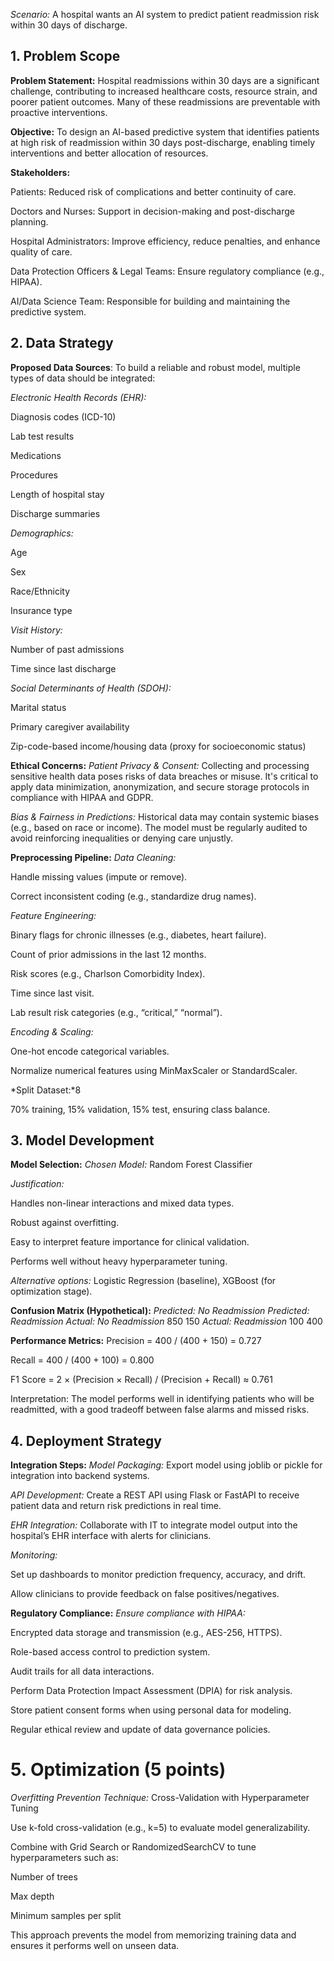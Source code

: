 *Scenario:* A hospital wants an AI system to predict patient readmission risk within 30 days of discharge.

## 1. Problem Scope 
**Problem Statement:**
Hospital readmissions within 30 days are a significant challenge, contributing to increased healthcare costs, resource strain, and poorer patient outcomes. Many of these readmissions are preventable with proactive interventions.

**Objective:**
To design an AI-based predictive system that identifies patients at high risk of readmission within 30 days post-discharge, enabling timely interventions and better allocation of resources.

**Stakeholders:**

Patients: Reduced risk of complications and better continuity of care.

Doctors and Nurses: Support in decision-making and post-discharge planning.

Hospital Administrators: Improve efficiency, reduce penalties, and enhance quality of care.

Data Protection Officers & Legal Teams: Ensure regulatory compliance (e.g., HIPAA).

AI/Data Science Team: Responsible for building and maintaining the predictive system.

## 2. Data Strategy 
**Proposed Data Sources**:
To build a reliable and robust model, multiple types of data should be integrated:

*Electronic Health Records (EHR):*

Diagnosis codes (ICD-10)

Lab test results

Medications

Procedures

Length of hospital stay

Discharge summaries

*Demographics:*

Age

Sex

Race/Ethnicity

Insurance type

*Visit History:*

Number of past admissions

Time since last discharge

*Social Determinants of Health (SDOH):*

Marital status

Primary caregiver availability

Zip-code-based income/housing data (proxy for socioeconomic status)

**Ethical Concerns:**
*Patient Privacy & Consent:*
Collecting and processing sensitive health data poses risks of data breaches or misuse. It's critical to apply data minimization, anonymization, and secure storage protocols in compliance with HIPAA and GDPR.

*Bias & Fairness in Predictions:*
Historical data may contain systemic biases (e.g., based on race or income). The model must be regularly audited to avoid reinforcing inequalities or denying care unjustly.

**Preprocessing Pipeline:**
*Data Cleaning:*

Handle missing values (impute or remove).

Correct inconsistent coding (e.g., standardize drug names).

*Feature Engineering:*

Binary flags for chronic illnesses (e.g., diabetes, heart failure).

Count of prior admissions in the last 12 months.

Risk scores (e.g., Charlson Comorbidity Index).

Time since last visit.

Lab result risk categories (e.g., “critical,” “normal”).

*Encoding & Scaling:*

One-hot encode categorical variables.

Normalize numerical features using MinMaxScaler or StandardScaler.

*Split Dataset:*8

70% training, 15% validation, 15% test, ensuring class balance.

## 3. Model Development
**Model Selection:**
*Chosen Model:* Random Forest Classifier

*Justification:*

Handles non-linear interactions and mixed data types.

Robust against overfitting.

Easy to interpret feature importance for clinical validation.

Performs well without heavy hyperparameter tuning.

*Alternative options:* Logistic Regression (baseline), XGBoost (for optimization stage).

**Confusion Matrix (Hypothetical):**
                           *Predicted: No Readmission*	    *Predicted: Readmission*
*Actual: No Readmission*   	      850	                              150
*Actual: Readmission*     	      100	                              400

**Performance Metrics:**
Precision = 400 / (400 + 150) = 0.727

Recall = 400 / (400 + 100) = 0.800

F1 Score = 2 × (Precision × Recall) / (Precision + Recall) ≈ 0.761

Interpretation: The model performs well in identifying patients who will be readmitted, with a good tradeoff between false alarms and missed risks.

## 4. Deployment Strategy
**Integration Steps:**
*Model Packaging:*
Export model using joblib or pickle for integration into backend systems.

*API Development:*
Create a REST API using Flask or FastAPI to receive patient data and return risk predictions in real time.

*EHR Integration:*
Collaborate with IT to integrate model output into the hospital’s EHR interface with alerts for clinicians.

*Monitoring:*

Set up dashboards to monitor prediction frequency, accuracy, and drift.

Allow clinicians to provide feedback on false positives/negatives.

**Regulatory Compliance:**
*Ensure compliance with HIPAA:*

Encrypted data storage and transmission (e.g., AES-256, HTTPS).

Role-based access control to prediction system.

Audit trails for all data interactions.

Perform Data Protection Impact Assessment (DPIA) for risk analysis.

Store patient consent forms when using personal data for modeling.

Regular ethical review and update of data governance policies.

# 5. Optimization (5 points)
*Overfitting Prevention Technique:*
Cross-Validation with Hyperparameter Tuning

Use k-fold cross-validation (e.g., k=5) to evaluate model generalizability.

Combine with Grid Search or RandomizedSearchCV to tune hyperparameters such as:

Number of trees

Max depth

Minimum samples per split

This approach prevents the model from memorizing training data and ensures it performs well on unseen data.

